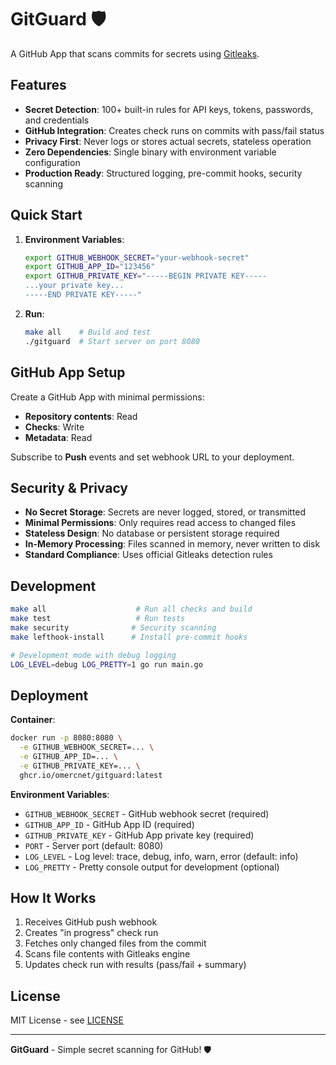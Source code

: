 # GitGuard 🛡️

A GitHub App that scans commits for secrets using [Gitleaks](https://github.com/gitleaks/gitleaks).

## Features

- **Secret Detection**: 100+ built-in rules for API keys, tokens, passwords, and credentials
- **GitHub Integration**: Creates check runs on commits with pass/fail status
- **Privacy First**: Never logs or stores actual secrets, stateless operation
- **Zero Dependencies**: Single binary with environment variable configuration
- **Production Ready**: Structured logging, pre-commit hooks, security scanning

## Quick Start

1. **Environment Variables**:

   ```bash
   export GITHUB_WEBHOOK_SECRET="your-webhook-secret"
   export GITHUB_APP_ID="123456"
   export GITHUB_PRIVATE_KEY="-----BEGIN PRIVATE KEY-----
   ...your private key...
   -----END PRIVATE KEY-----"
   ```

2. **Run**:

   ```bash
   make all    # Build and test
   ./gitguard  # Start server on port 8080
   ```

## GitHub App Setup

Create a GitHub App with minimal permissions:

- **Repository contents**: Read
- **Checks**: Write  
- **Metadata**: Read

Subscribe to **Push** events and set webhook URL to your deployment.

## Security & Privacy

- **No Secret Storage**: Secrets are never logged, stored, or transmitted
- **Minimal Permissions**: Only requires read access to changed files
- **Stateless Design**: No database or persistent storage required
- **In-Memory Processing**: Files scanned in memory, never written to disk
- **Standard Compliance**: Uses official Gitleaks detection rules

## Development

```bash
make all                    # Run all checks and build
make test                   # Run tests
make security              # Security scanning
make lefthook-install      # Install pre-commit hooks

# Development mode with debug logging
LOG_LEVEL=debug LOG_PRETTY=1 go run main.go
```

## Deployment

**Container**:

```bash
docker run -p 8080:8080 \
  -e GITHUB_WEBHOOK_SECRET=... \
  -e GITHUB_APP_ID=... \
  -e GITHUB_PRIVATE_KEY=... \
  ghcr.io/omercnet/gitguard:latest
```

**Environment Variables**:

- `GITHUB_WEBHOOK_SECRET` - GitHub webhook secret (required)
- `GITHUB_APP_ID` - GitHub App ID (required)  
- `GITHUB_PRIVATE_KEY` - GitHub App private key (required)
- `PORT` - Server port (default: 8080)
- `LOG_LEVEL` - Log level: trace, debug, info, warn, error (default: info)
- `LOG_PRETTY` - Pretty console output for development (optional)

## How It Works

1. Receives GitHub push webhook
2. Creates "in progress" check run
3. Fetches only changed files from the commit
4. Scans file contents with Gitleaks engine
5. Updates check run with results (pass/fail + summary)

## License

MIT License - see [LICENSE](LICENSE)

---
**GitGuard** - Simple secret scanning for GitHub! 🛡️
